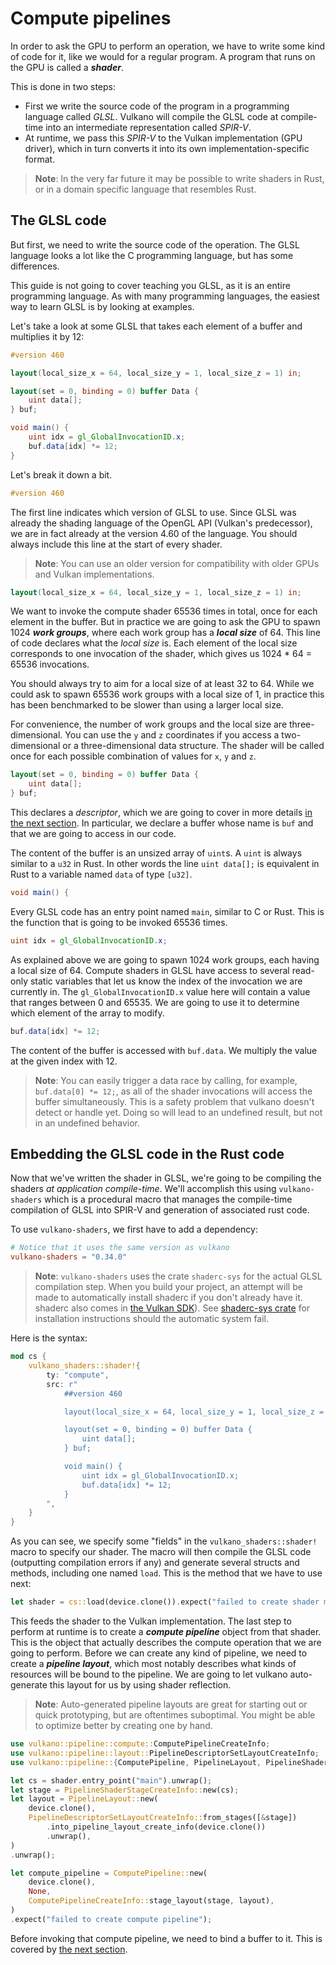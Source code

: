 # Compute pipelines

In order to ask the GPU to perform an operation, we have to write some kind of code for it, like we
would for a regular program. A program that runs on the GPU is called a ***shader***.

This is done in two steps:

- First we write the source code of the program in a programming language called *GLSL*. Vulkano
  will compile the GLSL code at compile-time into an intermediate representation called *SPIR-V*.
- At runtime, we pass this *SPIR-V* to the Vulkan implementation (GPU driver), which in turn 
  converts it into its own implementation-specific format.

<div style="text-align: center;"><object data="guide-compute-pipeline-1.svg"></object></div>

> **Note**: In the very far future it may be possible to write shaders in Rust, or in a
> domain specific language that resembles Rust.

## The GLSL code

But first, we need to write the source code of the operation. The GLSL language looks a lot like
the C programming language, but has some differences.

This guide is not going to cover teaching you GLSL, as it is an entire programming language. As 
with many programming languages, the easiest way to learn GLSL is by looking at examples.

Let's take a look at some GLSL that takes each element of a buffer and multiplies it by 12:

```glsl
#version 460

layout(local_size_x = 64, local_size_y = 1, local_size_z = 1) in;

layout(set = 0, binding = 0) buffer Data {
    uint data[];
} buf;

void main() {
    uint idx = gl_GlobalInvocationID.x;
    buf.data[idx] *= 12;
}
```

Let's break it down a bit.

```glsl
#version 460
```

The first line indicates which version of GLSL to use. Since GLSL was already the shading language
of the OpenGL API (Vulkan's predecessor), we are in fact already at the version 4.60 of the
language. You should always include this line at the start of every shader.

> **Note**: You can use an older version for compatibility with older GPUs and Vulkan 
> implementations.

```glsl
layout(local_size_x = 64, local_size_y = 1, local_size_z = 1) in;
```

We want to invoke the compute shader 65536 times in total, once for each element in the buffer.
But in practice we are going to ask the GPU to spawn 1024 ***work groups***, where each work group
has a ***local size*** of 64. This line of code declares what the *local size* is. Each element of
the local size corresponds to one invocation of the shader, which gives us 1024 * 64 = 65536
invocations.

You should always try to aim for a local size of at least 32 to 64. While we could ask to spawn
65536 work groups with a local size of 1, in practice this has been benchmarked to be slower than
using a larger local size.

For convenience, the number of work groups and the local size are three-dimensional. You can use
the `y` and `z` coordinates if you access a two-dimensional or a three-dimensional data structure.
The shader will be called once for each possible combination of values for `x`, `y` and `z`.

```glsl
layout(set = 0, binding = 0) buffer Data {
    uint data[];
} buf;
```

This declares a *descriptor*, which we are going to cover in more details [in the next
section](03-descriptor-sets.html). In particular, we declare a buffer whose name is `buf` and that
we are going to access in our code.

The content of the buffer is an unsized array of `uint`s. A `uint` is always similar to a `u32`
in Rust. In other words the line `uint data[];` is equivalent in Rust to a variable named `data`
of type `[u32]`.

```glsl
void main() {
```

Every GLSL code has an entry point named `main`, similar to C or Rust. This is the function that
is going to be invoked 65536 times.

```glsl
uint idx = gl_GlobalInvocationID.x;
```

As explained above we are going to spawn 1024 work groups, each having a local size of 64. Compute
shaders in GLSL have access to several read-only static variables that let us know the index of
the invocation we are currently in. The `gl_GlobalInvocationID.x` value here will contain a value
that ranges between 0 and 65535. We are going to use it to determine which element of the array
to modify.

```glsl
buf.data[idx] *= 12;
```

The content of the buffer is accessed with `buf.data`. We multiply the value at the given index
with 12.

> **Note**: You can easily trigger a data race by calling, for example, `buf.data[0] *= 12;`, as all
> of the shader invocations will access the buffer simultaneously. This is a safety problem that
> vulkano doesn't detect or handle yet. Doing so will lead to an undefined result, but not in an
> undefined behavior.

## Embedding the GLSL code in the Rust code

Now that we've written the shader in GLSL, we're going to be compiling the shaders *at
application compile-time*. We'll accomplish this using `vulkano-shaders`
which is a procedural macro that manages the compile-time compilation of GLSL into SPIR-V
and generation of associated rust code.

To use `vulkano-shaders`, we first have to add a dependency:

```toml
# Notice that it uses the same version as vulkano
vulkano-shaders = "0.34.0"
```

> **Note**: `vulkano-shaders` uses the crate `shaderc-sys` for the actual GLSL compilation step. 
> When you build your project, an attempt will be made to automatically install shaderc if you 
> don't already have it. shaderc also comes in [the Vulkan 
> SDK](https://www.vulkan.org/tools#download-these-essential-development-tools)). See [shaderc-sys 
> crate](https://lib.rs/crates/shaderc-sys) for installation instructions should the automatic 
> system fail. 

Here is the syntax:

```rust
mod cs {
    vulkano_shaders::shader!{
        ty: "compute",
        src: r"
            ##version 460

            layout(local_size_x = 64, local_size_y = 1, local_size_z = 1) in;

            layout(set = 0, binding = 0) buffer Data {
                uint data[];
            } buf;

            void main() {
                uint idx = gl_GlobalInvocationID.x;
                buf.data[idx] *= 12;
            }
        ",
    }
}
```

As you can see, we specify some "fields" in the `vulkano_shaders::shader!` macro to specify our 
shader. The macro will then compile the GLSL code (outputting compilation errors if any) and 
generate several structs and methods, including one named `load`. This is the method that we have 
to use next:

```rust
let shader = cs::load(device.clone()).expect("failed to create shader module");
```

This feeds the shader to the Vulkan implementation. The last step to perform at runtime is to
create a ***compute pipeline*** object from that shader. This is the object that actually describes
the compute operation that we are going to perform. Before we can create any kind of pipeline, we
need to create a ***pipeline layout***, which most notably describes what kinds of resources will
be bound to the pipeline. We are going to let vulkano auto-generate this layout for us by using
shader reflection.

> **Note**: Auto-generated pipeline layouts are great for starting out or quick prototyping, but
> are oftentimes suboptimal. You might be able to optimize better by creating one by hand.

```rust
use vulkano::pipeline::compute::ComputePipelineCreateInfo;
use vulkano::pipeline::layout::PipelineDescriptorSetLayoutCreateInfo;
use vulkano::pipeline::{ComputePipeline, PipelineLayout, PipelineShaderStageCreateInfo};

let cs = shader.entry_point("main").unwrap();
let stage = PipelineShaderStageCreateInfo::new(cs);
let layout = PipelineLayout::new(
    device.clone(),
    PipelineDescriptorSetLayoutCreateInfo::from_stages([&stage])
        .into_pipeline_layout_create_info(device.clone())
        .unwrap(),
)
.unwrap();

let compute_pipeline = ComputePipeline::new(
    device.clone(),
    None,
    ComputePipelineCreateInfo::stage_layout(stage, layout),
)
.expect("failed to create compute pipeline");
```

Before invoking that compute pipeline, we need to bind a buffer to it. This is covered by [the
next section](03-descriptor-sets.html).
